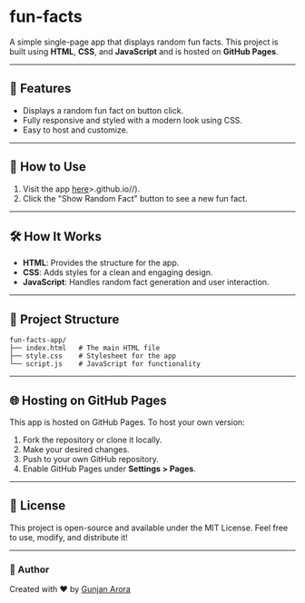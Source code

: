 # fun-facts

A simple single-page app that displays random fun facts. This project is built using **HTML**, **CSS**, and **JavaScript** and is hosted on **GitHub Pages**.

---

## 🎉 Features

- Displays a random fun fact on button click.
- Fully responsive and styled with a modern look using CSS.
- Easy to host and customize.

---

## 🚀 How to Use

1. Visit the app [here](https://<gun03-hub)>.github.io/<repository-name>/).
2. Click the "Show Random Fact" button to see a new fun fact.

---

## 🛠️ How It Works

- **HTML**: Provides the structure for the app.
- **CSS**: Adds styles for a clean and engaging design.
- **JavaScript**: Handles random fact generation and user interaction.

---

## 📂 Project Structure

```plaintext
fun-facts-app/
├── index.html   # The main HTML file
├── style.css    # Stylesheet for the app
└── script.js    # JavaScript for functionality
```

---

## 🌐 Hosting on GitHub Pages

This app is hosted on GitHub Pages. To host your own version:
1. Fork the repository or clone it locally.
2. Make your desired changes.
3. Push to your own GitHub repository.
4. Enable GitHub Pages under **Settings > Pages**.

---

## 📝 License

This project is open-source and available under the MIT License. Feel free to use, modify, and distribute it!

---

### 🎯 Author
Created with ❤️ by [Gunjan Arora](https://github.com/gun03-hub)
